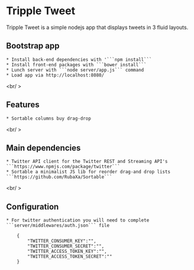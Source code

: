 # Tripple Tweet

Tripple Tweet is a simple nodejs app that displays tweets in 3 fluid layouts.

## Bootstrap app

	* Install back-end dependencies with '```npm install```
	* Install front-end packages with ```bower install```
	* Lunch server with ```node server/app.js``` command
	* Load app via http://localhost:8080/

<br/ >

## Features

	* Sortable columns buy drag-drop

<br/ >

## Main dependencies

	* Twitter API client for the Twitter REST and Streaming API's
	```https://www.npmjs.com/package/twitter```
	* Sortable a minimalist JS lib for reorder drag-and drop lists
	```https://github.com/RubaXa/Sortable```

<br/ >

## Configuration

	* For twitter authentication you will need to complete ```server/middlewares/auth.json``` file
```
	{
		"TWITTER_CONSUMER_KEY":"",
		"TWITTER_CONSUMER_SECRET":"",
		"TWITTER_ACCESS_TOKEN_KEY":"",
		"TWITTER_ACCESS_TOKEN_SECRET":""
	}
```
